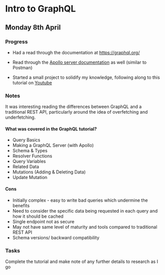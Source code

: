 # Intro to GraphQL

## Monday 8th April

### Progress

- Had a read through the documentation at https://graphql.org/

- Read through the [Apollo server documentation](https://www.apollographql.com/docs/) as well (similar to Postman)

- Started a small project to solidify my knowledge, following along to this tutorial on [Youtube](https://www.youtube.com/watch?v=5199E50O7SI&ab_channel=freeCodeCamp.org)

### Notes

It was interesting reading the differences between GraphQL and a traditional REST API, particularly around the idea of overfetching and underfetching.

#### What was covered in the GraphQL tutorial?

- Query Basics
- Making a GraphQL Server (with Apollo)
- Schema & Types
- Resolver Functions
- Query Variables
- Related Data
- Mutations (Adding & Deleting Data)
- Update Mutation

#### Cons

- Initially complex - easy to write bad queries which undermine the benefits
- Need to consider the specific data being requested in each query and how it should be cached
- Single endpoint not as secure
- May not have same level of maturity and tools compared to traditional REST API
- Schema versions/ backward compatibility

### Tasks

Complete the tutorial and make note of any further details to research as I go

